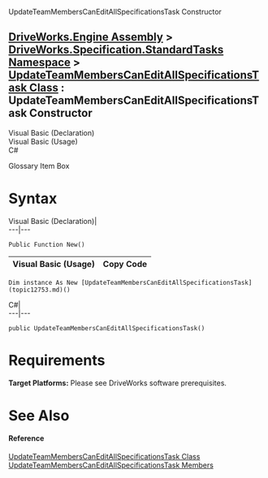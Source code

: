 UpdateTeamMembersCanEditAllSpecificationsTask Constructor   
  
[DriveWorks.Engine Assembly](topic2156.md) > [DriveWorks.Specification.StandardTasks Namespace](topic11896.md) > [UpdateTeamMembersCanEditAllSpecificationsTask Class](topic12753.md) : UpdateTeamMembersCanEditAllSpecificationsTask Constructor  
---  
  
Visual Basic (Declaration)    
Visual Basic (Usage)    
C# 

Glossary Item Box

# Syntax

Visual Basic (Declaration)|   
---|---  
      
    
    Public Function New()  
  
Visual Basic (Usage)| Copy Code  
---|---  
      
    
    Dim instance As New [UpdateTeamMembersCanEditAllSpecificationsTask](topic12753.md)()  
  
C#|   
---|---  
      
    
    public UpdateTeamMembersCanEditAllSpecificationsTask()  
  
# Requirements

**Target Platforms:** Please see DriveWorks software prerequisites.

# See Also

#### Reference

[UpdateTeamMembersCanEditAllSpecificationsTask Class](topic12753.md)   
[UpdateTeamMembersCanEditAllSpecificationsTask Members](topic12754.md)


